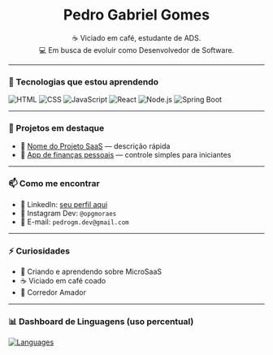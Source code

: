 <h1 align="center">Pedro Gabriel Gomes</h1>

<p align="center">
  ☕ Viciado em café, estudante de ADS.<br>
  💻 Em busca de evoluir como Desenvolvedor de Software.
</p>

---

### 🚀 Tecnologias que estou aprendendo

![HTML](https://img.shields.io/badge/HTML5-%23E34F26?style=for-the-badge&logo=html5&logoColor=white)
![CSS](https://img.shields.io/badge/CSS3-%231572B6?style=for-the-badge&logo=css3&logoColor=white)
![JavaScript](https://img.shields.io/badge/JavaScript-%23F7DF1E?style=for-the-badge&logo=javascript&logoColor=black)
![React](https://img.shields.io/badge/React-%2361DAFB?style=for-the-badge&logo=react&logoColor=black)
![Node.js](https://img.shields.io/badge/Node.js-%23339933?style=for-the-badge&logo=node.js&logoColor=white)
![Spring Boot](https://img.shields.io/badge/Spring_Boot-%236DB33F?style=for-the-badge&logo=spring-boot&logoColor=white)

---

### 📌 Projetos em destaque

- 🔧 [Nome do Projeto SaaS](https://github.com/seunome/nome-do-repositorio) — descrição rápida  
- 📲 [App de finanças pessoais](https://github.com/seunome/nome-do-repositorio) — controle simples para iniciantes

---

### 📫 Como me encontrar

- 💼 LinkedIn: [seu perfil aqui](https://linkedin.com/in/seuperfil)  
- 📸 Instagram Dev: `@opgmoraes`  
- 📧 E-mail: `pedrogm.dev@gmail.com`

---

### ⚡ Curiosidades

- 🚀 Criando e aprendendo sobre MicroSaaS  
- ☕ Viciado em café coado  
- 🏃 Corredor Amador

---

### 📊 Dashboard de Linguagens (uso percentual)

[![Languages](https://github-readme-stats.vercel.app/api/top-langs/?username=opgmoraes&layout=donut&theme=dark)](https://github.com/opgmoraes)
